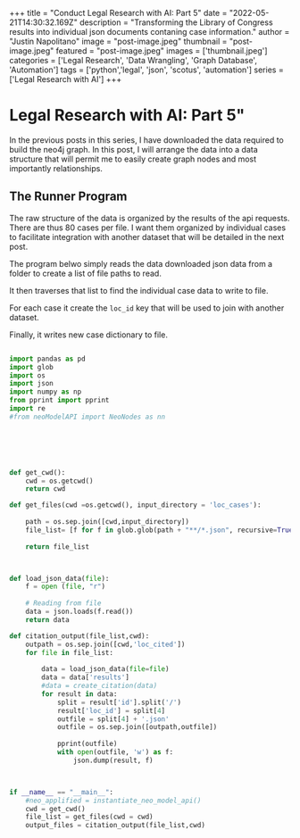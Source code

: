 +++
title = "Conduct Legal Research with AI: Part 5"
date = "2022-05-21T14:30:32.169Z"
description = "Transforming the Library of Congress results into individual json documents contaning case information."
author = "Justin Napolitano"
image = "post-image.jpeg"
thumbnail = "post-image.jpeg"
featured = "post-image.jpeg"
images = ['thumbnail.jpeg']
categories = ['Legal Research', 'Data Wrangling', 'Graph Database', 'Automation']
tags = ['python','legal', 'json', 'scotus', 'automation']
series = ['Legal Research with AI']
+++

# Legal Research with AI: Part 5"

In the previous posts in this series, I have downloaded the data required to build the neo4j graph.  In this post, I will arrange the data into a data structure that will permit me to easily create graph nodes and most importantly relationships.  

## The Runner Program

The raw structure of the data is organized by the results of the api requests.  There are thus 80 cases per file.  I want them organized by individual cases to facilitate integration with another dataset that will be detailed in the next post.  

The program belwo simply reads the data downloaded json data from a folder to create a list of file paths to read. 

It then traverses that list to find the individual case data to write to file.  

For each case it create the `loc_id` key that will be used to join with another dataset. 

Finally, it writes new case dictionary to file.  



```Python

import pandas as pd
import glob
import os
import json
import numpy as np
from pprint import pprint
import re
#from neoModelAPI import NeoNodes as nn




    

def get_cwd():
    cwd = os.getcwd()
    return cwd

def get_files(cwd =os.getcwd(), input_directory = 'loc_cases'):
    
    path = os.sep.join([cwd,input_directory])
    file_list= [f for f in glob.glob(path + "**/*.json", recursive=True)]
  
    return file_list



def load_json_data(file):
    f = open (file, "r")
  
    # Reading from file
    data = json.loads(f.read())
    return data

def citation_output(file_list,cwd):
    outpath = os.sep.join([cwd,'loc_cited'])
    for file in file_list:
        
        data = load_json_data(file=file)
        data = data['results']
        #data = create_citation(data)
        for result in data:
            split = result['id'].split('/')
            result['loc_id'] = split[4]
            outfile = split[4] + '.json'
            outfile = os.sep.join([outpath,outfile])
            
            pprint(outfile)
            with open(outfile, 'w') as f:
                json.dump(result, f)



if __name__ == "__main__":
    #neo_applified = instantiate_neo_model_api()
    cwd = get_cwd()
    file_list = get_files(cwd = cwd)
    output_files = citation_output(file_list,cwd)

```
